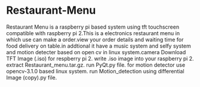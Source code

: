 # Restaurant-Menu
Restaurant Menu is a raspberry pi based system using tft touchscreen compatible with raspberry pi 2.This is a electronics restaurant menu in which use can make a order.view your order details and  waiting time for food delivery on table.in addtional it have a music system and selfy system and motion detecter based on open cv in linux system.camera 
Download TFT Image (.iso) for respberry pi 2.
write .iso image into your raspberry pi 2.
extract Restaurant_menu.tar.gz.
run PyQt.py file.
for motion detector use opencv-3.1.0 based linux system.
run  	Motion_detection using differential Image (copy).py file.
